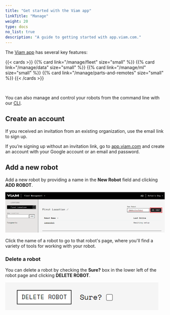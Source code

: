 ```yaml
---
title: "Get started with the Viam app"
linkTitle: "Manage"
weight: 20
type: docs
no_list: true
description: "A guide to getting started with app.viam.com."
---
```


The [Viam app](https://app.viam.com/) has several key features:

{{< cards >}}
  {{% card link="/manage/fleet" size="small" %}}
  {{% card link="/manage/data" size="small" %}}
  {{% card link="/manage/ml" size="small" %}}
  {{% card link="/manage/parts-and-remotes" size="small" %}}
{{< /cards >}}

<br>

You can also manage and control your robots from the command line with our [CLI](cli).

## Create an account

If you received an invitation from an existing organization, use the email link to sign up.

If you’re signing up without an invitation link, go to [app.viam.com](https://app.viam.com/) and create an account with your Google account or an email and password.

## Add a new robot

Add a new robot by providing a name in the **New Robot** field and clicking **ADD ROBOT**.

![The 'First Location' page on the Viam app with a new robot name in the New Robot field and the ADD ROBOT button next to the field highlighted.](img/app-usage/create-robot.png)

Click the name of a robot to go to that robot's page, where you'll find a variety of tools for working with your robot.

### Delete a robot

You can delete a robot by checking the **Sure?** box in the lower left of the robot page and clicking **DELETE ROBOT**.

![The DELETE ROBOT button and the confirmation checkbox (Sure?) next to it.](img/app-usage/delete.png)
